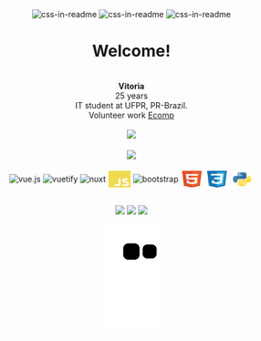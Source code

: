 

<div align="center">
    <img src="https://i.imgur.com/gOGpI4p.png" width="100" height="100" alt="css-in-readme">
     <img src="https://i.imgur.com/R18U3uy.png" width="100" height="100" alt="css-in-readme">
    <img src="https://i.imgur.com/NM2jHLL.png" width="100" height="100" alt="css-in-readme">
  <h1>Welcome!</h1>
<div>
</div>
    <br><strong>Vitoria</strong>
<br>25 years
<br>IT student at UFPR, PR-Brazil.
<br> Volunteer work
<a href="https://ecomp.co/" target="_blank">Ecomp</a>

</br>

  <br>
    <img height="180em" src="https://github-readme-stats.vercel.app/api?username=vihari2&show_icons=true&theme=vue-dark&include_all_commits=true&count_private=true"/>
    <br>
    <br>
     <img height="180em" src="https://github-readme-stats.vercel.app/api/top-langs/?username=vihari2&layout=compact&langs_count=7&theme=vue-dark"/>

<div style="display: inline_block"><br>
  <img align="center" alt="vue.js" height="30" width="40" src="https://cdn.jsdelivr.net/gh/devicons/devicon/icons/vuejs/vuejs-original.svg">
  <img align="center" alt="vuetify" height="30" width="40" src="https://cdn.jsdelivr.net/gh/devicons/devicon/icons/vuetify/vuetify-original.svg">
  <img align="center" alt="nuxt" height="30" width="40" src="https://cdn.jsdelivr.net/gh/devicons/devicon/icons/nuxtjs/nuxtjs-original.svg">
  <img align="center" alt="Js" height="30" width="40" src="https://raw.githubusercontent.com/devicons/devicon/master/icons/javascript/javascript-plain.svg">
  <img align="center" alt="bootstrap" height="30" width="40" src="https://cdn.jsdelivr.net/gh/devicons/devicon/icons/bootstrap/bootstrap-original.svg">
  <img align="center" alt="HTML" height="30" width="40" src="https://raw.githubusercontent.com/devicons/devicon/master/icons/html5/html5-original.svg">
  <img align="center" alt="CSS" height="30" width="40" src="https://raw.githubusercontent.com/devicons/devicon/master/icons/css3/css3-original.svg">
  <img align="center" alt="Python" height="30" width="40" src="https://raw.githubusercontent.com/devicons/devicon/master/icons/python/python-original.svg">
</div>
<br>
<div>
 
   <a href="https://www.linkedin.com/in/vih-freitasm/" target="_blank"><img src="https://img.shields.io/badge/-LinkedIn-%230077B5?style=for-the-badge&logo=linkedin&logoColor=white" target="_blank"></a> 
  <a href="https://gitlab.com/freitasvitoria712" target="_blank"><img src="https://img.shields.io/badge/GitLab-330F63?style=for-the-badge&logo=gitlab&logoColor=white" target="_blank"></a> 
   <a href="https://stackoverflow.com/users/19953732/vitoria" target="_blank"><img src="https://img.shields.io/badge/Stack_Overflow-FE7A16?style=for-the-badge&logo=stack-overflow&logoColor=white" target="_blank"></a> 
</div>


![snake gif](https://github.com/vihari2/vihari2/blob/output/github-contribution-grid-snake.svg)


